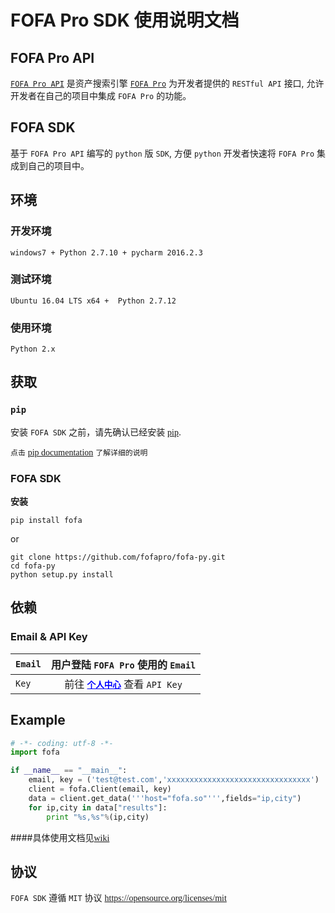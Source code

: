 # FOFA Pro SDK 使用说明文档
## FOFA Pro API   
<a href="https://fofa.so/api"><font face="menlo">`FOFA Pro API`</font></a> 是资产搜索引擎 <a href="https://fofa.so/">`FOFA Pro`</a> 为开发者提供的 `RESTful API` 接口, 允许开发者在自己的项目中集成 `FOFA Pro` 的功能。    


## FOFA SDK
基于 `FOFA Pro API` 编写的 `python` 版 `SDK`, 方便 `python` 开发者快速将 `FOFA Pro` 集成到自己的项目中。


## 环境
### 开发环境
``` 
windows7 + Python 2.7.10 + pycharm 2016.2.3
```
### 测试环境
``` 
Ubuntu 16.04 LTS x64 +  Python 2.7.12
```
### 使用环境
`Python 2.x`   

## 获取
### `pip`
安装 `FOFA SDK` 之前，请先确认已经安装 <a href="https://pypi.python.org/pypi/pip/"><font face="menlo">pip</font></a>.   

`点击`  <a href="https://pip.pypa.io/en/stable/"><font face="menlo">pip documentation</font></a> `了解详细的说明`      


### FOFA SDK

<strong>安装</strong>  
```
pip install fofa
```
or

```
git clone https://github.com/fofapro/fofa-py.git
cd fofa-py   
python setup.py install
```

## 依赖
### Email & API Key   
| `Email` |用户登陆 `FOFA Pro` 使用的 `Email`|
|---------|:-----------------:|
|`Key`| 前往 <a href="https://fofa.so/my/users/info" style="color:#0000ff"><strong>`个人中心`</strong></a> 查看 `API Key` 


## Example   
``` python
# -*- coding: utf-8 -*-
import fofa

if __name__ == "__main__":
    email, key = ('test@test.com','xxxxxxxxxxxxxxxxxxxxxxxxxxxxxxxx')
    client = fofa.Client(email, key)
    data = client.get_data('''host="fofa.so"''',fields="ip,city")
    for ip,city in data["results"]:
        print "%s,%s"%(ip,city)
```
####具体使用文档见<a href="https://github.com/fofapro/fofa-py/wiki"><font face="menlo">wiki</font></a>

## 协议
`FOFA SDK` 遵循 `MIT` 协议 <a href="https://opensource.org/licenses/mit"><font face="menlo">https://opensource.org/licenses/mit</font></a>